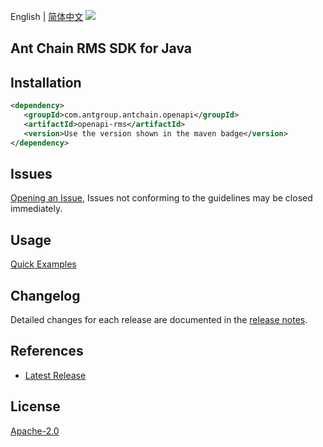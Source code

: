 English | [简体中文](README-CN.md)
![](https://aliyunsdk-pages.alicdn.com/icons/AlibabaCloud.svg)

## Ant Chain RMS SDK for Java

## Installation

```xml
<dependency>
   <groupId>com.antgroup.antchain.openapi</groupId>
   <artifactId>openapi-rms</artifactId>
   <version>Use the version shown in the maven badge</version>
</dependency>
```

## Issues
[Opening an Issue](https://github.com/alipay/antchain-openapi-prod-sdk/issues/new), Issues not conforming to the guidelines may be closed immediately.

## Usage
[Quick Examples](https://github.com/alipay/antchain-openapi-prod-sdk/blob/master/docs/0-Examples-EN.md#quick-examples)

## Changelog
Detailed changes for each release are documented in the [release notes](./ChangeLog.txt).

## References
* [Latest Release](https://github.com/alipay/antchain-openapi-prod-sdk/)

## License
[Apache-2.0](http://www.apache.org/licenses/LICENSE-2.0)
